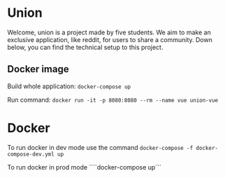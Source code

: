 # Union

Welcome, union is a project made by five students. 
We aim to make an exclusive application, like reddit, for users to share a community. 
Down below, you can find the technical setup to this project.

## Docker image
Build whole application:
``docker-compose up``

Run command:
``docker run -it -p 8080:8080 --rm --name vue union-vue``

# Docker

To run docker in dev mode use the command
```docker-compose -f docker-compose-dev.yml up```

To run docker in prod mode
````docker-compose up```


